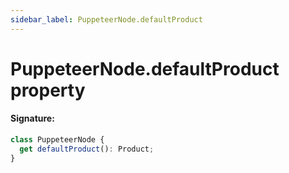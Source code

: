 ```yaml
---
sidebar_label: PuppeteerNode.defaultProduct
---
```


# PuppeteerNode.defaultProduct property

#### Signature:

```typescript
class PuppeteerNode {
  get defaultProduct(): Product;
}
```

